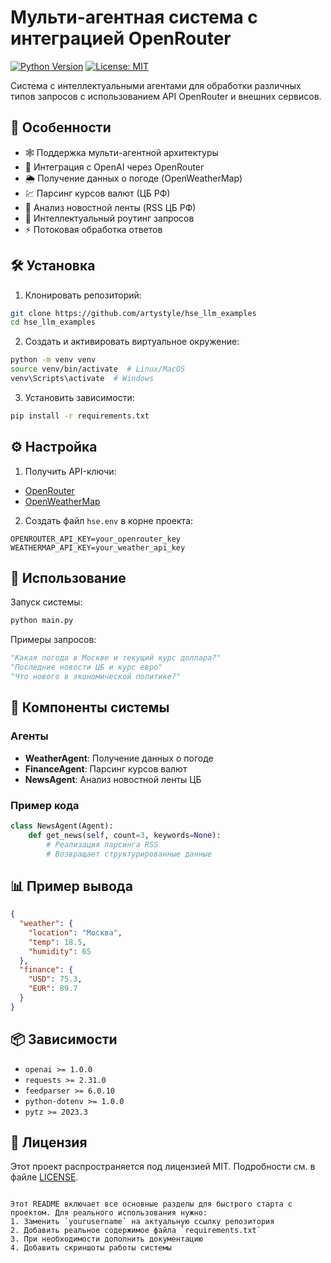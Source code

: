 
# Мульти-агентная система с интеграцией OpenRouter

[![Python Version](https://img.shields.io/badge/python-3.10%2B-blue)](https://www.python.org/)
[![License: MIT](https://img.shields.io/badge/License-MIT-yellow.svg)](https://opensource.org/licenses/MIT)

Система с интеллектуальными агентами для обработки различных типов запросов с использованием API OpenRouter и внешних сервисов.

## 🌟 Особенности

- 🕸️ Поддержка мульти-агентной архитектуры
- 🤖 Интеграция с OpenAI через OpenRouter
- 🌦️ Получение данных о погоде (OpenWeatherMap)
- 💹 Парсинг курсов валют (ЦБ РФ)
- 📰 Анализ новостной ленты (RSS ЦБ РФ)
- 🧠 Интеллектуальный роутинг запросов
- ⚡ Потоковая обработка ответов

## 🛠️ Установка

1. Клонировать репозиторий:
```bash
git clone https://github.com/artystyle/hse_llm_examples
cd hse_llm_examples
```

2. Создать и активировать виртуальное окружение:
```bash
python -m venv venv
source venv/bin/activate  # Linux/MacOS
venv\Scripts\activate  # Windows
```

3. Установить зависимости:
```bash
pip install -r requirements.txt
```

## ⚙️ Настройка

1. Получить API-ключи:
- [OpenRouter](https://openrouter.ai/keys)
- [OpenWeatherMap](https://openweathermap.org/api)

2. Создать файл `hse.env` в корне проекта:
```hse.env
OPENROUTER_API_KEY=your_openrouter_key
WEATHERMAP_API_KEY=your_weather_api_key
```

## 🚀 Использование

Запуск системы:
```python
python main.py
```

Примеры запросов:
```python
"Какая погода в Москве и текущий курс доллара?"
"Последние новости ЦБ и курс евро"
"Что нового в экономической политике?"
```

## 🧩 Компоненты системы

### Агенты
- **WeatherAgent**: Получение данных о погоде
- **FinanceAgent**: Парсинг курсов валют
- **NewsAgent**: Анализ новостной ленты ЦБ

### Пример кода
```python
class NewsAgent(Agent):
    def get_news(self, count=3, keywords=None):
        # Реализация парсинга RSS
        # Возвращает структурированные данные
```

## 📊 Пример вывода
```json
{
  "weather": {
    "location": "Москва",
    "temp": 18.5,
    "humidity": 65
  },
  "finance": {
    "USD": 75.3,
    "EUR": 89.7
  }
}
```

## 📦 Зависимости
- `openai >= 1.0.0`
- `requests >= 2.31.0`
- `feedparser >= 6.0.10`
- `python-dotenv >= 1.0.0`
- `pytz >= 2023.3`

## 📄 Лицензия
Этот проект распространяется под лицензией MIT. Подробности см. в файле [LICENSE](LICENSE).

```

Этот README включает все основные разделы для быстрого старта с проектом. Для реального использования нужно:
1. Заменить `yourusername` на актуальную ссылку репозитория
2. Добавить реальное содержимое файла `requirements.txt`
3. При необходимости дополнить документацию
4. Добавить скриншоты работы системы
